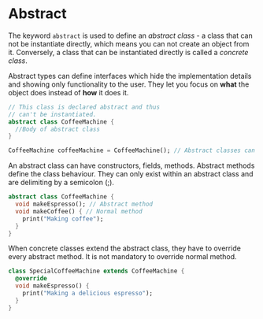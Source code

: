 # Abstract

The keyword `abstract` is used to define an *abstract class* - a class that can not be instantiate directly, which means
you can not create an object from it. Conversely, a class that can be instantiated directly is called a *concrete class*.

Abstract types can define interfaces which hide the implementation details and showing only functionality to the user. 
They let you focus on **what** the object does instead of **how** it does it.

```dart
// This class is declared abstract and thus
// can't be instantiated.
abstract class CoffeeMachine {
  //Body of abstract class
}

CoffeeMachine coffeeMachine = CoffeeMachine(); // Abstract classes can't be instantiated.
```

An abstract class can have constructors, fields, methods. Abstract methods define the class behaviour. They can only 
exist within an abstract class and are delimiting by a semicolon (;).

```dart
abstract class CoffeeMachine {
  void makeEspresso(); // Abstract method
  void makeCoffee() { // Normal method
    print("Making coffee");
  }
}
```

When concrete classes extend the abstract class, they have to override every abstract method. It is not mandatory to 
override normal method.

```dart
class SpecialCoffeeMachine extends CoffeeMachine {
  @override
  void makeEspresso() {
    print("Making a delicious espresso");
  }
}
```